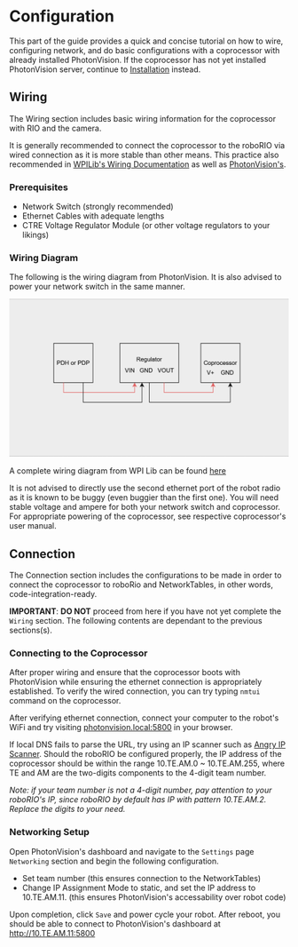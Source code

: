# Configuration

This part of the guide provides a quick and concise tutorial on how to wire, configuring network, and do basic configurations with a coprocessor with already installed PhotonVision. If the coprocessor has not yet installed PhotonVision server, continue to [Installation](./Configuration.md) instead.

## Wiring

The Wiring section includes basic wiring information for the coprocessor with RIO and the camera.

It is generally recommended to connect the coprocessor to the roboRIO via wired connection as it is more stable than other means. This practice also recommended in [WPILib's Wiring Documentation] as well as [PhotonVision's].

### Prerequisites

- Network Switch (strongly recommended)
- Ethernet Cables with adequate lengths
- CTRE Voltage Regulator Module (or other voltage regulators to your likings)

### Wiring Diagram

The following is the wiring diagram from PhotonVision. It is also advised to power your network switch in the same manner.

![PhotonVision's Wiring Diagram](../assets/img/PhotonVision/pololu-diagram.png)

A complete wiring diagram from WPI Lib can be found [here](https://docs.wpilib.org/en/stable/_images/vision-code-on-a-coprocessor.drawio1.svg)

It is not advised to directly use the second ethernet port of the robot radio as it is known to be buggy (even buggier than the first one). You will need stable voltage and ampere for both your network switch and coprocessor. For appropriate powering of the coprocessor, see respective coprocessor's user manual.

[PhotonVision's]:<https://docs.photonvision.org/en/latest/docs/installation/wiring.html>

[WPILib's Wiring Documentation]: <https://docs.wpilib.org/en/stable/docs/software/vision-processing/wpilibpi/using-a-coprocessor-for-vision-processing.html>

## Connection

The Connection section includes the configurations to be made in order to connect the coprocessor to roboRio and NetworkTables, in other words, code-integration-ready.

**IMPORTANT**: **DO NOT** proceed from here if you have not yet complete the `Wiring` section. The following contents are dependant to the previous sections(s).

### Connecting to the Coprocessor

After proper wiring and ensure that the coprocessor boots with PhotonVision while ensuring the ethernet connection is appropriately established. To verify the wired connection, you can try typing `nmtui` command on the coprocessor.

After verifying ethernet connection, connect your computer to the robot's WiFi and try visiting <photonvision.local:5800> in your browser.

If local DNS fails to parse the URL, try using an IP scanner such as [Angry IP Scanner](https://angryip.org). Should the roboRIO be configured properly, the IP address of the coprocessor should be within the range 10.TE.AM.0 ~ 10.TE.AM.255, where TE and AM are the two-digits components to the 4-digit team number.

*Note: if your team number is not a 4-digit number, pay attention to your roboRIO's IP, since roboRIO by default has IP with pattern 10.TE.AM.2. Replace the digits to your need.*

### Networking Setup

Open PhotonVision's dashboard and navigate to the `Settings` page `Networking` section and begin the following configuration.

- Set team number (this ensures connection to the NetworkTables)
- Change IP Assignment Mode to static, and set the IP address to 10.TE.AM.11. (this ensures PhotonVision's accessability over robot code)

Upon completion, click `Save` and power cycle your robot. After reboot, you should be able to connect to PhotonVision's dashboard at <http://10.TE.AM.11:5800>
